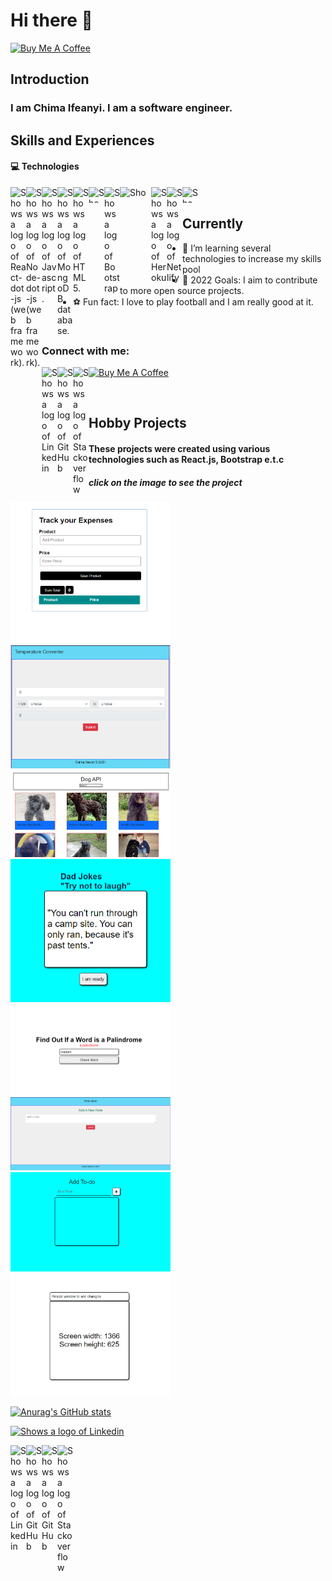 # Hi there 👋

<a href="https://www.buymeacoffee.com/ifeanyichima" target="_blank"><img src="https://cdn.buymeacoffee.com/buttons/default-orange.png" alt="Buy Me A Coffee" height="41" width="174"></a>

<!--
**MasterIfeanyi/MasterIfeanyi** is a ✨ _special_ ✨ repository because its `README.md` (this file) appears on your GitHub profile.

Here are some ideas to get you started:

- 🔭 I’m currently working on ...
- 🌱 I’m currently learning ...
- 👯 I’m looking to collaborate on ...
- 🤔 I’m looking for help with ...
- 💬 Ask me about ...
- 📫 How to reach me: ...
- 😄 Pronouns: ...
- ⚡ Fun fact: ...
-->



## Introduction

### I am Chima Ifeanyi. I am a software engineer.

## Skills and Experiences
#### 💻 Technologies

<picture>
  <source media="(prefers-color-scheme: dark)" srcset="https://www.svgrepo.com/show/354259/react.svg">
  <source media="(prefers-color-scheme: light)" srcset="https://cdn.jsdelivr.net/npm/simple-icons@3.13.0/icons/react.svg">
  <img width="25px" align="left" alt="Shows a logo of React-dot-js (web framework)." src="https://www.svgrepo.com/show/354259/react.svg">
</picture>

<picture>
  <source media="(prefers-color-scheme: dark)" srcset="https://www.svgrepo.com/show/354119/nodejs-icon.svg">
  <source media="(prefers-color-scheme: light)" srcset="https://cdn.jsdelivr.net/npm/simple-icons@3.13.0/icons/node-dot-js.svg">
  <img width="25px" align="left" alt="Shows a logo of Node-dot-js (web framework)." src="https://www.svgrepo.com/show/354119/nodejs-icon.svg">
</picture>

<picture>
  <source media="(prefers-color-scheme: dark)" srcset="https://www.svgrepo.com/show/353925/javascript.svg">
  <source media="(prefers-color-scheme: light)" srcset="https://cdn.jsdelivr.net/npm/simple-icons@3.13.0/icons/javascript.svg">
  <img width="25px" align="left" alt="Shows a logo of Javascript." src="https://www.svgrepo.com/show/353925/javascript.svg">
</picture>

<picture>
  <source media="(prefers-color-scheme: dark)" srcset="https://www.svgrepo.com/show/331488/mongodb.svg">
  <source media="(prefers-color-scheme: light)" srcset="https://cdn.jsdelivr.net/npm/simple-icons@3.13.0/icons/mongodb.svg">
  <img width="25px" align="left" alt="Shows a logo of MongoDB database." src="https://www.svgrepo.com/show/331488/mongodb.svg">
</picture>

<picture>
  <source media="(prefers-color-scheme: dark)" srcset="https://www.svgrepo.com/show/349402/html5.svg">
  <source media="(prefers-color-scheme: light)" srcset="https://cdn.jsdelivr.net/npm/simple-icons@3.13.0/icons/html5.svg">
  <img width="25px" align="left" alt="Shows a logo of HTML5." src="https://www.svgrepo.com/show/349402/html5.svg">
</picture>

<picture>
  <source media="(prefers-color-scheme: dark)" srcset="https://www.svgrepo.com/show/303481/css-3-logo.svg">
  <source media="(prefers-color-scheme: light)" srcset="https://cdn.jsdelivr.net/npm/simple-icons@3.13.0/icons/css3.svg">
  <img width="25px" height="25px" align="left" alt="Shows a logo of CSS3" src="https://www.svgrepo.com/show/303481/css-3-logo.svg">
</picture>

<picture>
  <source media="(prefers-color-scheme: dark)" srcset="https://www.svgrepo.com/show/353498/bootstrap.svg">
  <source media="(prefers-color-scheme: light)" srcset="https://cdn.jsdelivr.net/npm/simple-icons@3.13.0/icons/bootstrap.svg">
  <img width="25px" align="left" alt="Shows a logo of Bootstrap" src="https://www.svgrepo.com/show/353498/bootstrap.svg">
</picture>

<picture>
  <source media="(prefers-color-scheme: dark)" srcset="https://www.svgrepo.com/show/354310/sass.svg">
  <source media="(prefers-color-scheme: light)" srcset="https://cdn.jsdelivr.net/npm/simple-icons@3.13.0/icons/sass.svg">
  <img width="50px" height="22px" align="left" alt="Shows a logo of SASS" src="https://www.svgrepo.com/show/354310/sass.svg">
</picture>

<picture>
  <source media="(prefers-color-scheme: dark)" srcset="https://www.svgrepo.com/show/303683/heroku-logo.svg">
  <source media="(prefers-color-scheme: light)" srcset="https://cdn.jsdelivr.net/npm/simple-icons@3.13.0/icons/heroku.svg">
  <img width="25px" align="left" alt="Shows a logo of Heroku" src="https://www.svgrepo.com/show/303683/heroku-logo.svg">
</picture>

<picture>
  <source media="(prefers-color-scheme: dark)" srcset="https://www.svgrepo.com/show/354110/netlify.svg">
  <source media="(prefers-color-scheme: light)" srcset="https://cdn.jsdelivr.net/npm/simple-icons@3.13.0/icons/netlify.svg">
  <img width="25px" align="left" alt="Shows a logo of Netlify" src="https://www.svgrepo.com/show/354110/netlify.svg">
</picture>


<picture>
  <source media="(prefers-color-scheme: dark)" srcset="https://www.svgrepo.com/show/355133/mysql.svg">
  <source media="(prefers-color-scheme: light)" srcset="https://cdn.jsdelivr.net/npm/simple-icons@3.13.0/icons/mysql.svg">
  <img width="25px" height="25px" align="left" alt="Shows a logo of MYSQL" src="https://www.svgrepo.com/show/355133/mysql.svg">
</picture>



<br/>

## Currently

- 🌱 I’m learning several technologies to increase my skills pool 
- 📗 2022 Goals: I aim to contribute to more open source projects.
- ⚽ Fun fact: I love to play football and I am really good at it.

<br/>

### Connect with me: 

[<picture>
  <source media="(prefers-color-scheme: dark)" srcset="https://www.svgrepo.com/show/157006/linkedin.svg">
  <source media="(prefers-color-scheme: light)" srcset="https://cdn.jsdelivr.net/npm/simple-icons@v3/icons/linkedin.svg">
  <img width="25px" align="left" alt="Shows a logo of Linkedin" src="https://www.svgrepo.com/show/157006/linkedin.svg">
</picture>][linkedin]


[<picture>
  <source media="(prefers-color-scheme: dark)" srcset="https://www.svgrepo.com/show/341847/github.svg">
  <source media="(prefers-color-scheme: light)" srcset="https://cdn.jsdelivr.net/npm/simple-icons@3.13.0/icons/github.svg">
  <img width="25px" align="left" alt="Shows a logo of GitHub" src="https://www.svgrepo.com/show/341847/github.svg">
</picture>][github]

[<picture>
  <source media="(prefers-color-scheme: dark)" srcset="https://www.svgrepo.com/show/354386/stackoverflow-icon.svg">
  <source media="(prefers-color-scheme: light)" srcset="https://cdn.jsdelivr.net/npm/simple-icons@3.13.0/icons/stackoverflow.svg">
  <img width="25px" align="left" alt="Shows a logo of Stackoverflow" src="https://www.svgrepo.com/show/354386/stackoverflow-icon.svg">
</picture>][stackoverflow]


<a href="https://www.buymeacoffee.com/ifeanyichima" target="_blank"><img src="https://cdn.buymeacoffee.com/buttons/default-orange.png" alt="Buy Me A Coffee" height="41" width="174"></a>

<!-- [<img align="left" alt="linkedin.com/in/ifeanyi-thankgod-chima/" width="22px" 
      src="https://cdn.jsdelivr.net/npm/simple-icons@v3/icons/linkedin.svg" />][linkedin]

[<img align="left" alt="https://github.com/MasterIfeanyi" width="22px" 
      src="https://cdn.jsdelivr.net/npm/simple-icons@3.13.0/icons/github.svg" />][github]
      
[<img align="left" alt="https://stackoverflow.com/users/17171424/ifeanyi-chima" width="22px" 
      src="https://cdn.jsdelivr.net/npm/simple-icons@3.13.0/icons/stackoverflow.svg" />][stackoverflow] -->

<br/>

## Hobby Projects
#### These projects were created using various technologies such as React.js, Bootstrap e.t.c
##### click on the image to see the project

[<img src="https://github.com/MasterIfeanyi/MasterIfeanyi/blob/main/Screenshot%20(4020).png" width="256" />][Track_Expenses]
[<img src="https://github.com/MasterIfeanyi/MasterIfeanyi/blob/main/Screenshot%20(4021).png" width="256" />][Temperature_converter]
[<img src="https://github.com/MasterIfeanyi/MasterIfeanyi/blob/main/Screenshot%20(4022).png" width="256" />][Dog_Api]
[<img src="https://github.com/MasterIfeanyi/MasterIfeanyi/blob/main/Screenshot%20(4023).png" width="256" />][Dad_Jokes]
[<img src="https://github.com/MasterIfeanyi/MasterIfeanyi/blob/main/Screenshot%20(4032).png" width="256" />][Palindrome_Checker]
[<img src="https://github.com/MasterIfeanyi/MasterIfeanyi/blob/main/Screenshot%20(4033).png" width="256" />][Note_Taker]
[<img src="https://github.com/MasterIfeanyi/MasterIfeanyi/blob/main/Screenshot%20(4034).png" width="256" />][Add_Todo]
[<img src="https://github.com/MasterIfeanyi/MasterIfeanyi/blob/main/Screenshot%20(4035).png" width="256" />][useWindowSize]


[twitter]: https://twitter.com/ifeanyiTchima
[github]: https://github.com/MasterIfeanyi
[linkedin]: https://www.linkedin.com/in/ifeanyi-thankgod-chima/
[stackoverflow]: https://stackoverflow.com/users/17171424/ifeanyi-chima

<!-- projects -->
[Dad_Jokes]: https://ifeanyi-typescript-dadjoke.netlify.app/
[Dog_Api]: https://ifeanyi-typescript-dogs.netlify.app/
[Temperature_converter]: https://ifeanyi-temp-converter.netlify.app/
[Track_Expenses]: https://ifeanyi-typescript-expenses.netlify.app/
[Palindrome_Checker]: https://ifeanyi-palindrome.netlify.app/
[Note_Taker]: https://ifeanyi-notetaker.netlify.app/
[Add_Todo]: https://ifeanyi-todo.netlify.app/
[useWindowSize]: https://ifeanyi-usewindowsize.netlify.app/



[![Anurag's GitHub stats](https://github-readme-stats.vercel.app/api?username=MasterIfeanyi)](https://github.com/anuraghazra/github-readme-stats)

<!-- [<img src='https://cdn.jsdelivr.net/npm/simple-icons@3.0.1/icons/github.svg' alt='github' height='40'>](https://github.com/MasterIfeanyi) 
[<img src='https://cdn.jsdelivr.net/npm/simple-icons@3.0.1/icons/linkedin.svg' alt='linkedin' height='40'>](https://www.linkedin.com/in/ifeanyi-thankgod-chima/) 
[<img src='https://cdn.jsdelivr.net/npm/simple-icons@3.0.1/icons/twitter.svg' alt='twitter' height='40'>](https://twitter.com/ifeanyiTchima) 
[<img src='https://cdn.jsdelivr.net/npm/simple-icons@3.0.1/icons/stackoverflow.svg' alt='stackoverflow' height='40'>](https://stackoverflow.com/users/ifeanyi-chima)   -->

[![Shows a logo of Linkedin](https://www.svgrepo.com/show/157006/linkedin.svg)](https://www.linkedin.com/in/ifeanyi-thankgod-chima/)

[<picture>
  <source media="(prefers-color-scheme: dark)" srcset="https://www.svgrepo.com/show/157006/linkedin.svg">
  <source media="(prefers-color-scheme: light)" srcset="https://cdn.jsdelivr.net/npm/simple-icons@v3/icons/linkedin.svg">
  <img width="25px" align="left" alt="Shows a logo of Linkedin" src="https://www.svgrepo.com/show/157006/linkedin.svg">
</picture>](https://www.linkedin.com/in/ifeanyi-thankgod-chima/) 

[<picture>
  <source media="(prefers-color-scheme: dark)" srcset="https://www.svgrepo.com/show/341847/github.svg">
  <source media="(prefers-color-scheme: light)" srcset="https://cdn.jsdelivr.net/npm/simple-icons@3.13.0/icons/github.svg">
  <img width="25px" align="left" alt="Shows a logo of GitHub" src="https://www.svgrepo.com/show/341847/github.svg">
</picture>](https://github.com/MasterIfeanyi) 

[<picture>
  <source media="(prefers-color-scheme: dark)" srcset="https://www.svgrepo.com/show/20626/twitter.svg">
  <source media="(prefers-color-scheme: light)" srcset="https://cdn.jsdelivr.net/npm/simple-icons@3.0.1/icons/twitter.svg">
  <img width="25px" align="left" alt="Shows a logo of GitHub" src="https://www.svgrepo.com/show/20626/twitter.svg">
</picture>](https://twitter.com/ifeanyiTchima) 

[<picture>
  <source media="(prefers-color-scheme: dark)" srcset="https://www.svgrepo.com/show/354386/stackoverflow-icon.svg">
  <source media="(prefers-color-scheme: light)" srcset="https://cdn.jsdelivr.net/npm/simple-icons@3.13.0/icons/stackoverflow.svg">
  <img width="25px" align="left" alt="Shows a logo of Stackoverflow" src="https://www.svgrepo.com/show/354386/stackoverflow-icon.svg">
</picture>](https://stackoverflow.com/users/ifeanyi-chima) 
